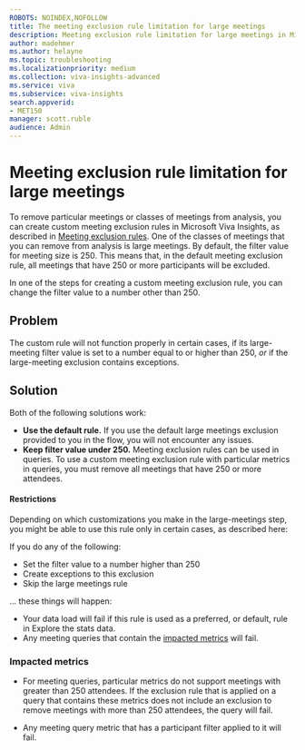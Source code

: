 ```yaml
---
ROBOTS: NOINDEX,NOFOLLOW
title: The meeting exclusion rule limitation for large meetings
description: Meeting exclusion rule limitation for large meetings in Microsoft Viva Insights
author: madehmer
ms.author: helayne
ms.topic: troubleshooting
ms.localizationpriority: medium 
ms.collection: viva-insights-advanced 
ms.service: viva 
ms.subservice: viva-insights 
search.appverid: 
- MET150 
manager: scott.ruble
audience: Admin
---
```


# Meeting exclusion rule limitation for large meetings

To remove particular meetings or classes of meetings from analysis, you can create custom meeting exclusion rules in Microsoft Viva Insights, as described in [Meeting exclusion rules](/viva/insights/tutorials/meeting-exclusions-intro?toc=/viva/insights/use/toc.json&bc=/viva/insights/breadcrumb/toc.json). One of the classes of meetings that you can remove from analysis is large meetings. By default, the filter value for meeting size is 250. This means that, in the default meeting exclusion rule, all meetings that have 250 or more participants will be excluded. 

In one of the steps for creating a custom meeting exclusion rule, you can change the filter value to a number other than 250.

## Problem

The custom rule will not function properly in certain cases, if its large-meeting filter value is set to a number equal to or higher than 250, _or_ if the large-meeting exclusion contains exceptions. 

## Solution

Both of the following solutions work:

 * **Use the default rule.** If you use the default large meetings exclusion provided to you in the flow, you will not encounter any issues.
 * **Keep filter value under 250.** Meeting exclusion rules can be used in queries. To use a custom meeting exclusion rule with particular metrics in queries, you must remove all meetings that have 250 or more attendees.

#### Restrictions

Depending on which customizations you make in the large-meetings step, you might be able to use this rule only in certain cases, as described here:

If you do any of the following:

 * Set the filter value to a number higher than 250
 * Create exceptions to this exclusion
 * Skip the large meetings rule

... these things will happen:

 * Your data load will fail if this rule is used as a preferred, or default, rule in Explore the stats data.
 * Any meeting queries that contain the [impacted metrics](#impacted-metrics) will fail. 

### Impacted metrics

 * For meeting queries, particular metrics do not support meetings with greater than 250 attendees. If the exclusion rule that is applied on a query that contains these metrics does not include an exclusion to remove meetings with more than 250 attendees, the query will fail. 

<!--
The impacted metrics are: 

<List of metrics here> FOR THIS, PUT "PARTICULAR QUERIES IN MEETING QUERIES"
-->
 * Any meeting query metric that has a participant filter applied to it will fail. 
